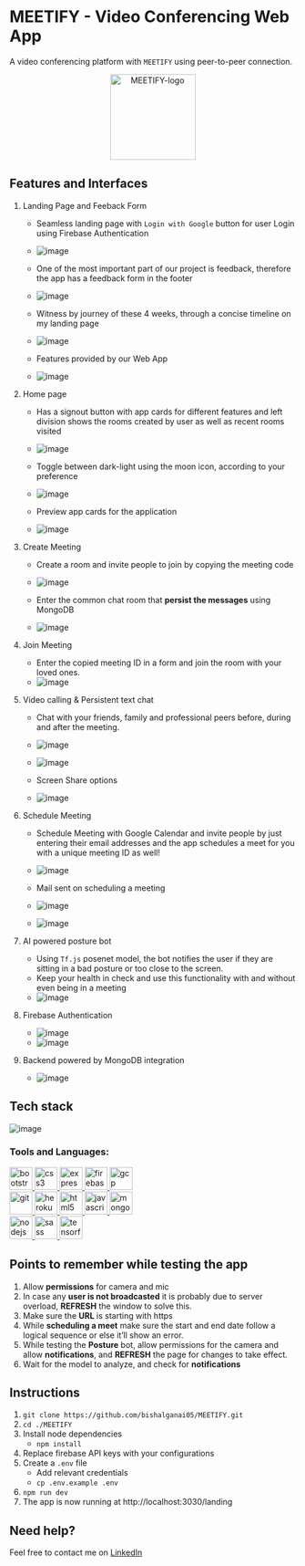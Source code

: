 # MEETIFY - Video Conferencing Web App

A video conferencing platform with `MEETIFY`
using peer-to-peer connection.

<p align="center">
<img src="https://github.com/bishalganai05/MEETIFY/blob/main/images/logo-1.png" height="150px"  alt="MEETIFY-logo"/>
</p>

## Features and Interfaces

1. Landing Page and Feeback Form
   - Seamless landing page with `Login with Google` button for user Login using Firebase Authentication 
   - ![image](https://github.com/bishalganai05/MEETIFY/blob/main/images/landing%20page.jpg)
 
   - One of the most important part of our project is feedback, therefore the app has a feedback form in the footer 
   - ![image](https://github.com/bishalganai05/MEETIFY/blob/main/images/contact%20us%20page.jpg)
   
   - Witness by journey of these 4 weeks, through a concise timeline on my landing page
   - ![image](https://user-images.githubusercontent.com/59837325/125429293-88f38afe-be80-47ff-b662-2169d87bc476.png)
  
   - Features provided by our Web App
   - ![image](https://github.com/bishalganai05/MEETIFY/blob/main/images/features%20page.jpg)

2. Home page 
   - Has a signout button with app cards for different features and left division shows the rooms created by user as well as recent rooms visited
   - ![image](https://github.com/bishalganai05/MEETIFY/blob/main/images/Home%20page.jpg)
   
   - Toggle between dark-light using the moon icon, according to your preference
   - ![image](https://user-images.githubusercontent.com/59837325/125429518-79515f76-8392-413a-9d19-53894db9ee95.png)
   
   - Preview app cards for the application
   - ![image](https://user-images.githubusercontent.com/59837325/125429888-3f23518a-e1c1-4500-a345-c5735cf1a8ff.png)
   
3. Create Meeting
   - Create a room and invite people to join by copying the meeting code
   - ![image](https://github.com/bishalganai05/MEETIFY/blob/main/images/create%20room%20page.jpg)

   - Enter the common chat room that **persist the messages** using MongoDB 
   - ![image](https://user-images.githubusercontent.com/59837325/125432255-d9e05582-5ae0-4b2f-8a07-dba9605a4b6d.png)

4. Join Meeting
   - Enter the copied meeting ID in a form and join the room with your loved ones. 
   - ![image](https://user-images.githubusercontent.com/59837325/125438181-fd819177-cb36-45bb-a7dd-8acfa5e21b66.png)
     
5. Video calling & Persistent text chat
   - Chat with your friends, family and professional peers before, during and after the meeting. 
   - ![image](https://user-images.githubusercontent.com/59837325/125486957-00bbd600-02ea-4f4f-b040-fc5d25db3251.png)
   - ![image](https://github.com/bishalganai05/MEETIFY/blob/main/images/Meeting%20page.jpg)
   
   - Screen Share options
   - ![image](https://user-images.githubusercontent.com/59837325/125486807-1b603597-eb1d-4758-9cb2-d1d34f8462c4.png)

6. Schedule Meeting 
   - Schedule Meeting with Google Calendar and invite people by just entering their email addresses and the app schedules a meet for you with a unique meeting ID as well!
   - ![image](https://github.com/bishalganai05/MEETIFY/blob/main/images/schedule%20meeting%20page.jpg)

   - Mail sent on scheduling a meeting
   - ![image](https://user-images.githubusercontent.com/59837325/125441421-ee5199d3-3165-43c0-88d6-f9328477dfe2.png)
   - ![image](https://user-images.githubusercontent.com/59837325/125441435-d1a53547-bb63-4b81-97e1-95d005298bac.png)

7. AI powered posture bot
   - Using `Tf.js` posenet model, the bot notifies the user if they are sitting in a bad posture or too close to the screen. 
   - Keep your health in check and use this functionality with and without even being in a meeting
   - ![image](https://github.com/bishalganai05/MEETIFY/blob/main/images/AI%20bot%20detection.jpg)

8. Firebase Authentication
   - ![image](https://github.com/bishalganai05/MEETIFY/blob/main/images/google%20firebase%20authentication%20page.jpg)
   - ![image](https://github.com/bishalganai05/MEETIFY/blob/main/images/google%20sign%20in%20page.jpg)

9. Backend powered by MongoDB integration
   - ![image](https://github.com/bishalganai05/MEETIFY/blob/main/images/database%20page.jpg)
  
     
## Tech stack

![image](https://user-images.githubusercontent.com/59837325/125461960-da7d575b-b1e8-43f4-ae22-6f3403df44d1.png)

### Tools and Languages: 
<p align="left"> <a href="https://getbootstrap.com" target="_blank"> <img src="https://raw.githubusercontent.com/devicons/devicon/master/icons/bootstrap/bootstrap-plain-wordmark.svg" alt="bootstrap" width="40" height="40"/> </a> <a href="https://www.w3schools.com/css/" target="_blank"> <img src="https://raw.githubusercontent.com/devicons/devicon/master/icons/css3/css3-original-wordmark.svg" alt="css3" width="40" height="40"/> </a> <a href="https://expressjs.com" target="_blank"> <img src="https://raw.githubusercontent.com/devicons/devicon/master/icons/express/express-original-wordmark.svg" alt="express" width="40" height="40"/> </a> <a href="https://firebase.google.com/" target="_blank"> <img src="https://www.vectorlogo.zone/logos/firebase/firebase-icon.svg" alt="firebase" width="40" height="40"/> </a> <a href="https://cloud.google.com" target="_blank"> <img src="https://www.vectorlogo.zone/logos/google_cloud/google_cloud-icon.svg" alt="gcp" width="40" height="40"/> </a> <br><a href="https://git-scm.com/" target="_blank"> <img src="https://www.vectorlogo.zone/logos/git-scm/git-scm-icon.svg" alt="git" width="40" height="40"/> </a> <a href="https://heroku.com" target="_blank"> <img src="https://www.vectorlogo.zone/logos/heroku/heroku-icon.svg" alt="heroku" width="40" height="40"/> </a> <a href="https://www.w3.org/html/" target="_blank"> <img src="https://raw.githubusercontent.com/devicons/devicon/master/icons/html5/html5-original-wordmark.svg" alt="html5" width="40" height="40"/> </a> <a href="https://developer.mozilla.org/en-US/docs/Web/JavaScript" target="_blank"> <img src="https://raw.githubusercontent.com/devicons/devicon/master/icons/javascript/javascript-original.svg" alt="javascript" width="40" height="40"/> </a><a href="https://www.mongodb.com/" target="_blank"> <img src="https://raw.githubusercontent.com/devicons/devicon/master/icons/mongodb/mongodb-original-wordmark.svg" alt="mongodb" width="40" height="40"/> </a> <br><a href="https://nodejs.org" target="_blank"> <img src="https://raw.githubusercontent.com/devicons/devicon/master/icons/nodejs/nodejs-original-wordmark.svg" alt="nodejs" width="40" height="40"/> </a> <a href="https://sass-lang.com" target="_blank"> <img src="https://raw.githubusercontent.com/devicons/devicon/master/icons/sass/sass-original.svg" alt="sass" width="40" height="40"/> </a> <a href="https://www.tensorflow.org" target="_blank"> <img src="https://www.vectorlogo.zone/logos/tensorflow/tensorflow-icon.svg" alt="tensorflow" width="40" height="40"/> </a> </p>

## Points to remember while testing the app

1. Allow **permissions** for camera and mic
2. In case any **user is not broadcasted** it is probably due to server overload, **REFRESH** the window to solve this. 
3. Make sure the **URL** is starting with https
4. While **scheduling a meet** make sure the start and end date follow a logical sequence or else it’ll show an error. 
5. While testing the **Posture** bot, allow permissions for the camera and allow **notifications**, and **REFRESH** the page for changes to take effect. 
6. Wait for the model to analyze, and check for **notifications** 

## Instructions


1. `git clone https://github.com/bishalganai05/MEETIFY.git` 
2. `cd ./MEETIFY`
3. Install node dependencies 
   - `npm install`
4. Replace firebase API keys with your configurations
5. Create a `.env` file 
   - Add relevant credentials
   - `cp .env.example .env` 
5. `npm run dev`
6. The app is now running at http://localhost:3030/landing 


## Need help?

Feel free to contact me on [LinkedIn](www.linkedin.com/in/bishal-ganai-a67264274/) 





